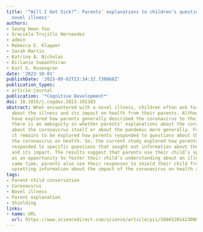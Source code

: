 ```yaml
---
title: '“Will I Get Sick?”: Parents’ explanations to children’s questions about a
  novel illness'
authors:
- Seung Heon Yoo
- Graciela Trujillo Hernandez
- admin
- Rebecca E. Klapper
- Sarah Martin
- Katrina A. Nicholas
- Dillanie Sumanthiran
- Karl S. Rosengren
date: '2023-10-01'
publishDate: '2025-09-02T23:34:32.730668Z'
publication_types:
- article-journal
publication: '*Cognitive Development*'
doi: 10.1016/j.cogdev.2023.101383
abstract: When encountered with a novel illness, children often ask for information
  about the illness and its impact on health from their parents. Although prior studies
  have explored how parents generally described the coronavirus to their children,
  there is an ambiguity in whether parents’ explanations about the coronavirus were
  about the coronavirus itself or about the pandemic more generally. Furthermore,
  it remains to be explored how parents responded to questions about the impact of
  the coronavirus on health. So, the current study explored how parents (N = 425)
  responded to specific questions that sought out information about the coronavirus
  and its impact. The results suggest that parents use their child’s specific questions
  as an opportunity to foster their child’s understanding about an illness. At the
  same time, parents also use their responses to shield their child from potential
  upsetting information about the impact of the coronavirus on health and well-being.
tags:
- Parent-child conversation
- Coronavirus
- Novel illness
- Parent explanation
- Shielding
links:
- name: URL
  url: https://www.sciencedirect.com/science/article/pii/S0885201423000886
---
```

